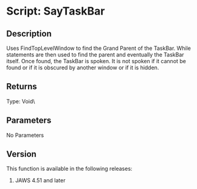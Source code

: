 # Script: SayTaskBar

## Description

Uses FindTopLevelWindow to find the Grand Parent of the TaskBar. While
statements are then used to find the parent and eventually the TaskBar
itself. Once found, the TaskBar is spoken. It is not spoken if it cannot
be found or if it is obscured by another window or if it is hidden.

## Returns

Type: Void\

## Parameters

No Parameters

## Version

This function is available in the following releases:

1.  JAWS 4.51 and later
